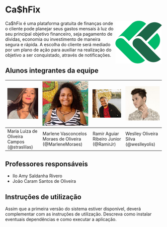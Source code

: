 # Ca$hFix

<img src=".\img\_prototipo\logotipo-colorida.png" alt="Ca$hFix" width="150" align="right" />Ca$hFix é uma plataforma gratuita de finanças onde o cliente pode planejar seus gastos mensais à luz do seu principal objetivo financeiro, seja pagamento de dívidas, economia ou investimento de maneira segura e rápida. A escolha do cliente será mediado por um plano de ação para auxiliar na realização do objetivo a ser conquistado, através de notificações. 

## Alunos integrantes da equipe

| <img src=".\img\Maria Luiza.png" width="200px" /> | <img src=".\img\Marlene.jpg" alt="Marlene" width="200px"/>   | <img src=".\img\Ramir.jpg" alt="Ramir" width="200px" /> | <img src=".\img\Weslley.jpg" alt="Weslley" width="200px" /> |
| ------------------------------------------------- | ------------------------------------------------------------ | ------------------------------------------------------- | ----------------------------------------------------------- |
| Maria Luiza de Oliveira Campos <br/>(@straslilas) | Marlene Vasconcelos Moraes de Oliveira<br/> (@MarleneMoraes) | Ramir Aguiar Ribeiro Junior <br/>(@RamirJr)             | Weslley Oliveira Silva <br/>(@weslleyolis)                  |

## Professores responsáveis

* Ilo Amy Saldanha Rivero
* João Caram Santos de Oliveira

## Instruções de utilização

Assim que a primeira versão do sistema estiver disponível, deverá complementar com as instruções de utilização. Descreva como instalar eventuais dependências e como executar a aplicação.